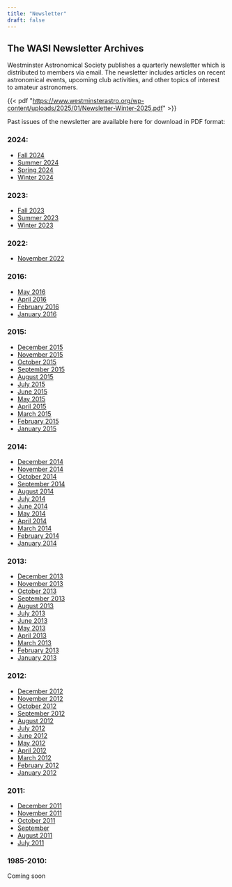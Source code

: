 ```yaml
---
title: "Newsletter"
draft: false
---
```


## The WASI Newsletter Archives

Westminster Astronomical Society publishes a quarterly newsletter which is
distributed to members via email. The newsletter includes articles on recent
astronomical events, upcoming club activities, and other topics of interest to
amateur astronomers.

{{< pdf "https://www.westminsterastro.org/wp-content/uploads/2025/01/Newsletter-Winter-2025.pdf" >}}

Past issues of the newsletter are available here for download in PDF format:

### 2024:

- [Fall 2024](https://www.westminsterastro.org/wp-content/uploads/2024/09/Newsletter-Fall-2024.pdf)
- [Summer 2024](https://www.westminsterastro.org/wp-content/uploads/2024/06/Newsletter-Summer-2024.pdf)
- [Spring 2024](https://www.westminsterastro.org/wp-content/uploads/2024/03/Newsletter-Spring-2024.pdf)
- [Winter 2024](https://www.westminsterastro.org/wp-content/uploads/2024/02/Newsletter-Winter-2024.pdf)

### 2023:

- [Fall 2023](https://www.westminsterastro.org/wp-content/uploads/2023/12/MDA-2023-10.pdf)
- [Summer 2023](https://www.westminsterastro.org/wp-content/uploads/2023/12/MDA-2023-06.pdf)
- [Winter 2023](https://www.westminsterastro.org/wp-content/uploads/2023/12/MDA-2023-01.pdf)

### 2022:

- [November 2022](https://www.westminsterastro.org/wp-content/uploads/2022/11/Nov-2022.pdf)

### 2016:

- [May 2016](https://www.westminsterastro.org/wp-content/uploads/2016/05/MDA-2016-05.pdf)
- [April 2016](https://www.westminsterastro.org/wp-content/uploads/2016/04/MDA-2016-04.pdf)
- [February 2016](https://www.westminsterastro.org/wp-content/uploads/2016/02/MDA-2016-02.pdf)
- [January 2016](https://www.westminsterastro.org/wp-content/uploads/2016/01/MDA-2016-01.pdf)

### 2015:

- [December 2015](https://www.westminsterastro.org/wp-content/uploads/2015/12/MDA-2015-12.pdf)
- [November 2015](https://www.westminsterastro.org/wp-content/uploads/2015/11/MDA-2015-11.pdf)
- [October 2015](https://www.westminsterastro.org/wp-content/uploads/2015/10/MDA-2015-10.pdf)
- [September 2015](https://www.westminsterastro.org/wp-content/uploads/2015/09/MDA-2015-09.pdf)
- [August 2015](https://www.westminsterastro.org/wp-content/uploads/2015/08/MDA-2015-08.pdf)
- [July 2015](https://www.westminsterastro.org/wp-content/uploads/2015/07/MDA-2015-07.pdf)
- [June 2015](https://www.westminsterastro.org/wp-content/uploads/2015/06/MDA-2015-06.pdf)
- [May 2015](https://www.westminsterastro.org/wp-content/uploads/2015/05/MDA-2015-05.pdf)
- [April 2015](https://www.westminsterastro.org/wp-content/uploads/2015/04/MDA-2015-04.pdf)
- [March 2015](https://www.westminsterastro.org/wp-content/uploads/2015/03/MDA-2015-03.pdf)
- [February 2015](https://www.westminsterastro.org/wp-content/uploads/2015/02/MDA-2015-02.pdf)
- [January 2015](https://www.westminsterastro.org/wp-content/uploads/2015/01/MDA-2015-01.pdf)

### 2014:

- [December 2014](https://www.westminsterastro.org/wp-content/uploads/2014/12/MDA-2014-12.pdf)
- [November 2014](https://www.westminsterastro.org/wp-content/uploads/2014/11/MDA-2014-11.pdf)
- [October 2014](https://www.westminsterastro.org/wp-content/uploads/2014/10/MDA-2014-10.pdf)
- [September 2014](https://www.westminsterastro.org/wp-content/uploads/2014/09/MDA-2014-09.pdf)
- [August 2014](https://www.westminsterastro.org/wp-content/uploads/2014/08/MDA-2014-08.pdf)
- [July 2014](https://www.westminsterastro.org/wp-content/uploads/2014/07/MDA-2014-07.pdf)
- [June 2014](https://www.westminsterastro.org/wp-content/uploads/2014/06/MDA-2014-06.pdf)
- [May 2014](https://www.westminsterastro.org/wp-content/uploads/2014/05/MDA-2014-05.pdf)
- [April 2014](https://www.westminsterastro.org/wp-content/uploads/2014/04/MDA-2014-04.pdf)
- [March 2014](https://www.westminsterastro.org/wp-content/uploads/2014/03/MDA-2014-03.pdf)
- [February 2014](https://www.westminsterastro.org/wp-content/uploads/2014/02/MDA-2014-02.pdf)
- [January 2014](https://www.westminsterastro.org/wp-content/uploads/2014/01/MDA-2014-01.pdf)

### 2013:

- [December 2013](https://www.westminsterastro.org/wp-content/uploads/2013/12/MDA-2013-12.pdf)
- [November 2013](https://www.westminsterastro.org/wp-content/uploads/2013/11/MDA-2013-11.pdf)
- [October 2013](https://www.westminsterastro.org/wp-content/uploads/2013/10/MDA-2013-10.pdf)
- [September 2013](https://www.westminsterastro.org/wp-content/uploads/2013/09/MDA-2013-09.pdf)
- [August 2013](https://www.westminsterastro.org/wp-content/uploads/2013/08/MDA-2013-08.pdf)
- [July 2013](https://www.westminsterastro.org/wp-content/uploads/2013/07/MDA-2013-07.pdf)
- [June 2013](https://www.westminsterastro.org/wp-content/uploads/2013/06/MDA-2013-06.pdf)
- [May 2013](https://www.westminsterastro.org/wp-content/uploads/2013/05/MDA-2013-05.pdf)
- [April 2013](https://www.westminsterastro.org/wp-content/uploads/2013/04/MDA-2013-04.pdf)
- [March 2013](https://www.westminsterastro.org/wp-content/uploads/2013/03/MDA-2013-03.pdf)
- [February 2013](https://www.westminsterastro.org/wp-content/uploads/2013/02/MDA-2013-02.pdf)
- [January 2013](https://www.westminsterastro.org/wp-content/uploads/2013/01/MDA-2013-01.pdf)

### 2012:

- [December 2012](https://www.westminsterastro.org/wp-content/uploads/2012/12/MDA-2012-12.pdf)
- [November 2012](https://www.westminsterastro.org/wp-content/uploads/2012/11/MDA-2012-11.pdf)
- [October 2012](https://www.westminsterastro.org/wp-content/uploads/2012/10/MDA-2012-10.pdf)
- [September 2012](https://www.westminsterastro.org/wp-content/uploads/2012/09/MDA-2012-09.pdf)
- [August 2012](https://www.westminsterastro.org/wp-content/uploads/2012/08/MDA-2012-08.pdf)
- [July 2012](https://www.westminsterastro.org/wp-content/uploads/2012/07/MDA-2012-07.pdf)
- [June 2012](https://www.westminsterastro.org/wp-content/uploads/2012/06/MDA-2012-06.pdf)
- [May 2012](https://www.westminsterastro.org/wp-content/uploads/2012/05/MDA-2012-05.pdf)
- [April 2012](https://www.westminsterastro.org/wp-content/uploads/2012/04/MDA-2012-04.pdf)
- [March 2012](https://www.westminsterastro.org/wp-content/uploads/2012/03/MDA-2012-03.pdf)
- [February 2012](https://www.westminsterastro.org/wp-content/uploads/2012/02/MDA-2012-02.pdf)
- [January 2012](https://www.westminsterastro.org/wp-content/uploads/2012/01/MDA-2012-01.pdf)

### 2011:

- [December 2011](https://www.westminsterastro.org/wp-content/uploads/2011/12/MDA-2011-12.pdf)
- [November 2011](https://www.westminsterastro.org/wp-content/uploads/2011/11/MDA-2011-11.pdf)
- [October 2011](https://www.westminsterastro.org/wp-content/uploads/2011/10/MDA-2011-10.pdf)
- [September](https://www.westminsterastro.org/wp-content/uploads/2011/09/MDA-2011-09.pdf)
- [August 2011](https://www.westminsterastro.org/wp-content/uploads/2011/08/MDA-2011-08.pdf)
- [July 2011](https://www.westminsterastro.org/wp-content/uploads/2011/07/MDA-2011-07.pdf)

### 1985-2010:

Coming soon